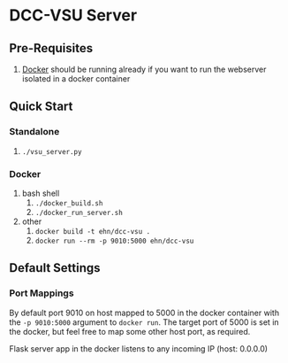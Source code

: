 # DCC-VSU Server

## Pre-Requisites
1. [Docker](https://www.docker.com/) should be running already if you want to 
   run the webserver isolated in a docker container

## Quick Start
### Standalone
1. ```./vsu_server.py```
### Docker
1. bash shell 
   1. ```./docker_build.sh```
   1. ```./docker_run_server.sh```
1. other
   1. ```docker build -t ehn/dcc-vsu .```
   1. ```docker run --rm -p 9010:5000 ehn/dcc-vsu```


## Default Settings
### Port Mappings

By default port 9010 on host mapped to 5000 in the docker container with the
```-p 9010:5000``` argument to ```docker run```. The target port of 5000 is set in the docker, 
but feel free to map some other host port, as required.

Flask server app in the docker listens to any incoming IP (host: 0.0.0.0)
